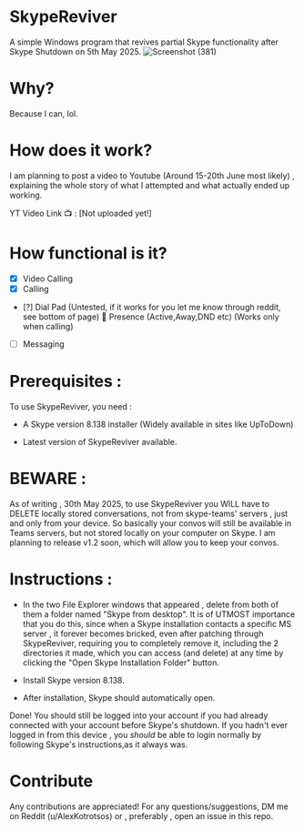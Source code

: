 # SkypeReviver
A simple Windows program that revives partial Skype functionality after Skype Shutdown on 5th May 2025.
![Screenshot (381)](https://github.com/user-attachments/assets/06f58afa-1c94-433a-a2ea-20b57f21c9f7)

# Why?
Because I can, lol.

# How does it work?

I am planning to post a video to Youtube (Around 15-20th June most likely) , explaining the whole story of what I attempted and what actually ended up working.

YT Video Link 📺 : [Not uploaded yet!]

# How functional is it?

- [X]  Video Calling
- [X]  Calling
- [?]  Dial Pad (Untested, if it works for you let me know through reddit, see bottom of page)
  🚧   Presence (Active,Away,DND etc) (Works only when calling)
- [ ]  Messaging

# Prerequisites :

To use SkypeReviver, you need :

- A Skype version 8.138 installer
  (Widely available in sites like UpToDown)

- Latest version of SkypeReviver available.

# BEWARE : 

As of writing , 30th May 2025, to use SkypeReviver you WILL have to DELETE locally stored conversations,
not from skype-teams' servers , just and only from your device. So basically your convos will still be available in Teams servers, but not stored locally on your computer on Skype.
I am planning to release v1.2 soon, which will allow you to keep your convos.

# Instructions :

- In the two File Explorer windows that appeared , delete from both of them a folder named "Skype from desktop".
It is of UTMOST importance that you do this, since when a Skype installation contacts a specific MS server , it forever becomes bricked,
even after patching through SkypeReviver, requiring you to completely remove it, including the 2 directories it made, which you can access (and delete) at any time by 
clicking the "Open Skype Installation Folder" button.

- Install Skype version 8.138.

- After installation, Skype should automatically open.

Done! You should still be logged into your account if you had already connected with your account before Skype's shutdown.
If you hadn't ever logged in from this device , you *should* be able to login normally by following Skype's instructions,as it always was.

# Contribute

Any contributions are appreciated!
For any questions/suggestions, DM me on Reddit (u/AlexKotrotsos) or , preferably , open an issue in this repo.
